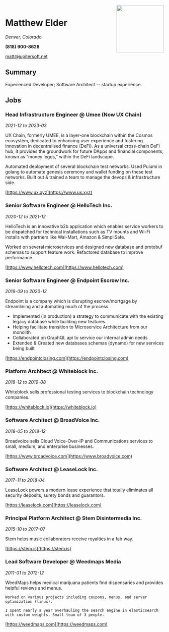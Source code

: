 <img style="float:right" width="150" src="https://i.imgur.com/7IxYT2p.jpg">

# Matthew Elder

_Denver, Colorado_

**(818) 900-8628**

matt@jupitersoft.net

## Summary

Experienced Developer; Software Architect -- startup experience.


## Jobs

### Head Infrastructure Engineer @ Umee (Now UX Chain)

*2021-12 to 2023-03*

UX Chain, formerly UMEE, is a layer-one blockchain within the Cosmos ecosystem, dedicated to enhancing user experience and fostering innovation in decentralised finance (DeFi). As a universal cross-chain DeFi hub, it provides the groundwork for future DApps and financial components, known as “money legos,” within the DeFi landscape.

 
Automated deployment of several blockchain test networks. Used Pulumi in golang to automate genesis ceremony and wallet funding on these test networks. Built out & trained a team to manage the devops & infrastructure side.

[https://www.ux.xyz](https://www.ux.xyz)

### Senior Software Engineer @ HelloTech Inc.

*2020-12 to 2021-12*

HelloTech is an innovative b2b application which enables service workers to be dispatched for technical installations such as TV mounts and Wi-Fi installs with partners like Wal-Mart, Amazon & SimpliSafe.

 
Worked on several microservices and designed new database and protobuf schemas to support feature work. Refactored database to improve performance. 

[https://www.hellotech.com](https://www.hellotech.com)

### Senior Software Engineer @ Endpoint Escrow Inc.

*2019-09 to 2020-12*

Endpoint is a company which is disrupting escrow/mortgage by streamlining and automating much of the process.

 
* Implemented (in production) a strategy to communicate with the existing legacy database while building new features.
* Helping facilitate transition to Microservice Architecture from our monolith
* Collaborated on GraphQL api to service our internal admin needs
* Extended & Created new databases schemas (dynamo) for new services being built

[https://endpointclosing.com](https://endpointclosing.com)

### Platform Architect @ Whiteblock Inc.

*2018-12 to 2019-08*

Whiteblock sells professional testing services to blockchain technology companies.

 
        

[https://whiteblock.io](https://whiteblock.io)

### Software Architect @ BroadVoice Inc.

*2018-05 to 2018-12*

Broadvoice sells Cloud Voice-Over-IP and Communications services to small, medium, and enterprise businesses.

 
        

[https://www.broadvoice.com](https://www.broadvoice.com)

### Software Architect @ LeaseLock Inc.

*2017-11 to 2018-04*

LeaseLock powers a modern lease experience that totally eliminates all security deposits, surety bonds and guarantors.

 
        

[https://leaselock.com](https://leaselock.com)

### Principal Platform Architect @ Stem Disintermedia Inc.

*2015-10 to 2017-07*

Stem helps music collaborators receive royalties in a fair way.

 
        

[https://stem.is](https://stem.is)

### Lead Software Developer @ Weedmaps Media

*2011-01 to 2012-12*

WeedMaps helps medical marijuana patients find dispensaries and provides helpful reviews and menus.

 
    Worked on various projects including coupons, menus, and server optimization (linux).
    
    I spent nearly a year overhauling the search engine in elasticsearch with custom weights. Small team of 3 people.
        

[https://weedmaps.com](https://weedmaps.com)